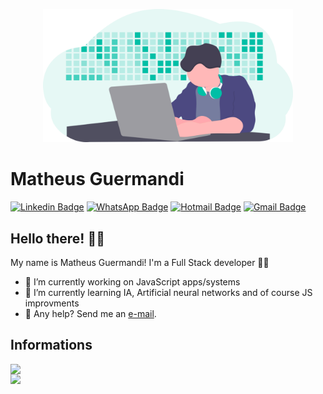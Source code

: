 <p align="center">
  <img src="https://github.com/matheusguermandi/matheusguermandi/blob/master/assets/background.png" width="400"
  alt="background" />
</p>

# Matheus Guermandi
[![Linkedin Badge](https://img.shields.io/badge/-LinkedIn-blue?style=flat&logo=LinkedIn&logoColor=white)](https://www.linkedin.com/in/matheus-guermandi-ribeiro-85354a156/)
[![WhatsApp Badge](https://img.shields.io/badge/-WhatsApp-25D366?style=flat-square&logo=WhatsApp&logoColor=white)](https://wa.me/5514997166339/)
[![Hotmail Badge](https://img.shields.io/badge/-Hotmail-0078D4?style=flat-square&logo=microsoft-outlook&logoColor=white&link=mailto:matheus_guermandi@hotmail.com)](mailto:matheus_guermandi@hotmail.com)
[![Gmail Badge](https://img.shields.io/badge/-Gmail-c14438?style=flat-square&logo=Gmail&logoColor=white&link=mailto:matheusguermand@gmail.com)](mailto:matheusguermand@gmail.com)

## Hello there! ✌🏻

My name is Matheus Guermandi! I'm a Full Stack developer 👨‍💻

- 🔭 I’m currently working on JavaScript apps/systems
- 🌱 I’m currently learning IA, Artificial neural networks and of course JS improvments
- 📩 Any help? Send me an [e-mail](mailto:matheus_guermandi@hotmail.com).

## Informations

<img width="400px" align="left" src="https://github-readme-stats.vercel.app/api?username=matheusguermandi&theme=default"/>
<img width="400px" align="left" src="https://github-readme-stats.vercel.app/api/top-langs/?username=matheusguermandi&hide=html&layout=compact&theme=default"/>

